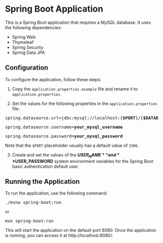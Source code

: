 # Spring Boot Application

This is a Spring Boot application that requires a MySQL database. It uses the following dependencies:

- Spring Web
- Thymeleaf
- Spring Security
- Spring Data JPA

## Configuration

To configure the application, follow these steps:

1. Copy the `application.properties.example` file and rename it to `application.properties`.

2. Set the values for the following properties in the `application.properties` file:

<pre>spring.datasource.url=jdbc:mysql://localhost:{<b>$PORT</b>}/{<b>$DATABASE_NAME_IN_LOWER_CASE</b>}?useSSL=false</pre>

<pre>spring.datasource.username=<b>your_mysql_username</b></pre>

<pre>spring.datasource.password=<b>your_mysql_password</b></pre>

Note that the `$PORT` placeholder usually has a default value of `3306`.

3. Create and set the values of the **$USER_NAME** and **$USER_PASSWORD** system environment variables for the Spring Boot basic authentication default user.

## Running the Application

To run the application, use the following command:

<pre>./mvnw spring-boot:run</pre>
or
<pre>mvn spring-boot:run</pre>
This will start the application on the default port 8080. Once the application is running, you can access it at http://localhost:8080/.

